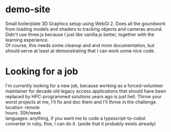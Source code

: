 # demo-site
Small boilerplate 3D Graphics setup using WebGl 2. Does all the goundwork from loading models and shaders to tracking objects and cameras around.  
Didn't use three.js because I just like vanilla.js better, together with the learning experience.  
Of course, this needs some cleanup and and more documentation, but should serve at least at demonstrating that I can work some nice code.  
# Looking for a job
I'm currently looking for a new job, because working as a forced-volunteer maintainer for decade old legacy access applications that should have been replaced by HPC-programmed solutions years ago is just hell. Throw your worst projects at me, I'll fix and doc them and I'll thrive in the challenge.  
location: remote  
hours: 30h/week  
languages: anything, if you want me to code a typescript-to-cobol converter in ruby, fine, I can do it. (aside that it probably exists already)